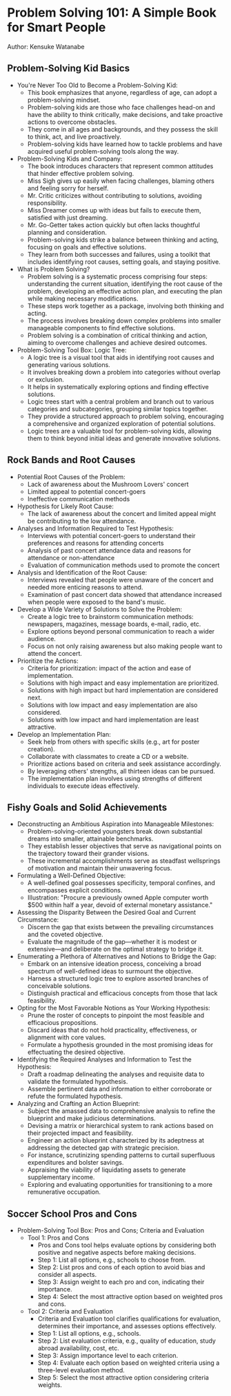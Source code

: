 
# Problem Solving 101: A Simple Book for Smart People
Author: Kensuke Watanabe

## Problem-Solving Kid Basics
- You're Never Too Old to Become a Problem-Solving Kid:
  - This book emphasizes that anyone, regardless of age, can adopt a problem-solving mindset.
  - Problem-solving kids are those who face challenges head-on and have the ability to think critically, make decisions, and take proactive actions to overcome obstacles.
  - They come in all ages and backgrounds, and they possess the skill to think, act, and live proactively.
  - Problem-solving kids have learned how to tackle problems and have acquired useful problem-solving tools along the way.
- Problem-Solving Kids and Company:
  - The book introduces characters that represent common attitudes that hinder effective problem solving.
  - Miss Sigh gives up easily when facing challenges, blaming others and feeling sorry for herself.
  - Mr. Critic criticizes without contributing to solutions, avoiding responsibility.
  - Miss Dreamer comes up with ideas but fails to execute them, satisfied with just dreaming.
  - Mr. Go-Getter takes action quickly but often lacks thoughtful planning and consideration.
  - Problem-solving kids strike a balance between thinking and acting, focusing on goals and effective solutions.
  - They learn from both successes and failures, using a toolkit that includes identifying root causes, setting goals, and staying positive.
- What is Problem Solving?
  - Problem solving is a systematic process comprising four steps: understanding the current situation, identifying the root cause of the problem, developing an effective action plan, and executing the plan while making necessary modifications.
  - These steps work together as a package, involving both thinking and acting.
  - The process involves breaking down complex problems into smaller manageable components to find effective solutions.
  - Problem solving is a combination of critical thinking and action, aiming to overcome challenges and achieve desired outcomes.
- Problem-Solving Tool Box: Logic Tree:
  - A logic tree is a visual tool that aids in identifying root causes and generating various solutions.
  - It involves breaking down a problem into categories without overlap or exclusion.
  - It helps in systematically exploring options and finding effective solutions.
  - Logic trees start with a central problem and branch out to various categories and subcategories, grouping similar topics together.
  - They provide a structured approach to problem solving, encouraging a comprehensive and organized exploration of potential solutions.
  - Logic trees are a valuable tool for problem-solving kids, allowing them to think beyond initial ideas and generate innovative solutions.

## Rock Bands and Root Causes
- Potential Root Causes of the Problem:
  - Lack of awareness about the Mushroom Lovers' concert
  - Limited appeal to potential concert-goers
  - Ineffective communication methods
- Hypothesis for Likely Root Cause:
  - The lack of awareness about the concert and limited appeal might be contributing to the low attendance.
- Analyses and Information Required to Test Hypothesis:
  - Interviews with potential concert-goers to understand their preferences and reasons for attending concerts
  - Analysis of past concert attendance data and reasons for attendance or non-attendance
  - Evaluation of communication methods used to promote the concert
- Analysis and Identification of the Root Cause:
  - Interviews revealed that people were unaware of the concert and needed more enticing reasons to attend.
  - Examination of past concert data showed that attendance increased when people were exposed to the band's music.
- Develop a Wide Variety of Solutions to Solve the Problem:
  - Create a logic tree to brainstorm communication methods: newspapers, magazines, message boards, e-mail, radio, etc.
  - Explore options beyond personal communication to reach a wider audience.
  - Focus on not only raising awareness but also making people want to attend the concert.
- Prioritize the Actions:
  - Criteria for prioritization: impact of the action and ease of implementation.
  - Solutions with high impact and easy implementation are prioritized.
  - Solutions with high impact but hard implementation are considered next.
  - Solutions with low impact and easy implementation are also considered.
  - Solutions with low impact and hard implementation are least attractive.
- Develop an Implementation Plan:
  - Seek help from others with specific skills (e.g., art for poster creation).
  - Collaborate with classmates to create a CD or a website.
  - Prioritize actions based on criteria and seek assistance accordingly.
  - By leveraging others' strengths, all thirteen ideas can be pursued.
  - The implementation plan involves using strengths of different individuals to execute ideas effectively.

## Fishy Goals and Solid Achievements
- Deconstructing an Ambitious Aspiration into Manageable Milestones:
  - Problem-solving-oriented youngsters break down substantial dreams into smaller, attainable benchmarks.
  - They establish lesser objectives that serve as navigational points on the trajectory toward their grander visions.
  - These incremental accomplishments serve as steadfast wellsprings of motivation and maintain their unwavering focus.
- Formulating a Well-Defined Objective:
  - A well-defined goal possesses specificity, temporal confines, and encompasses explicit conditions.
  - Illustration: "Procure a previously owned Apple computer worth $500 within half a year, devoid of external monetary assistance."
- Assessing the Disparity Between the Desired Goal and Current Circumstance:
  - Discern the gap that exists between the prevailing circumstances and the coveted objective.
  - Evaluate the magnitude of the gap—whether it is modest or extensive—and deliberate on the optimal strategy to bridge it.
- Enumerating a Plethora of Alternatives and Notions to Bridge the Gap:
  - Embark on an intensive ideation process, conceiving a broad spectrum of well-defined ideas to surmount the objective.
  - Harness a structured logic tree to explore assorted branches of conceivable solutions.
  - Distinguish practical and efficacious concepts from those that lack feasibility.
- Opting for the Most Favorable Notions as Your Working Hypothesis:
  - Prune the roster of concepts to pinpoint the most feasible and efficacious propositions.
  - Discard ideas that do not hold practicality, effectiveness, or alignment with core values.
  - Formulate a hypothesis grounded in the most promising ideas for effectuating the desired objective.
- Identifying the Required Analyses and Information to Test the Hypothesis:
  - Draft a roadmap delineating the analyses and requisite data to validate the formulated hypothesis.
  - Assemble pertinent data and information to either corroborate or refute the formulated hypothesis.
- Analyzing and Crafting an Action Blueprint:
  - Subject the amassed data to comprehensive analysis to refine the blueprint and make judicious determinations.
  - Devising a matrix or hierarchical system to rank actions based on their projected impact and feasibility.
  - Engineer an action blueprint characterized by its adeptness at addressing the detected gap with strategic precision.
  - For instance, scrutinizing spending patterns to curtail superfluous expenditures and bolster savings.
  - Appraising the viability of liquidating assets to generate supplementary income.
  - Exploring and evaluating opportunities for transitioning to a more remunerative occupation.

## Soccer School Pros and Cons
- Problem-Solving Tool Box: Pros and Cons; Criteria and Evaluation
  - Tool 1: Pros and Cons
    - Pros and Cons tool helps evaluate options by considering both positive and negative aspects before making decisions.
    - Step 1: List all options, e.g., schools to choose from.
    - Step 2: List pros and cons of each option to avoid bias and consider all aspects.
    - Step 3: Assign weight to each pro and con, indicating their importance.
    - Step 4: Select the most attractive option based on weighted pros and cons.
  - Tool 2: Criteria and Evaluation
    - Criteria and Evaluation tool clarifies qualifications for evaluation, determines their importance, and assesses options effectively.
    - Step 1: List all options, e.g., schools.
    - Step 2: List evaluation criteria, e.g., quality of education, study abroad availability, cost, etc.
    - Step 3: Assign importance level to each criterion.
    - Step 4: Evaluate each option based on weighted criteria using a three-level evaluation method.
    - Step 5: Select the most attractive option considering criteria weights.
